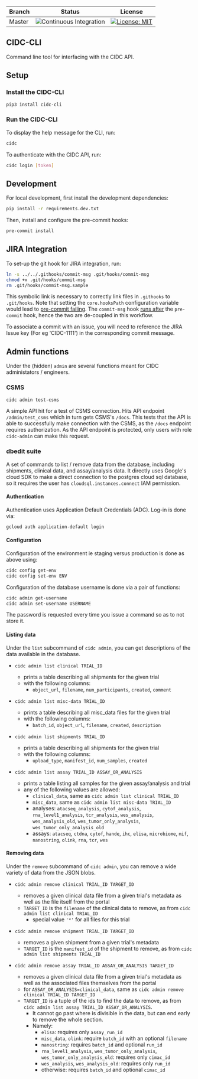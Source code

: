 | Branch | Status                                                                                                                       | License                                                                                                     |
| ------ | ---------------------------------------------------------------------------------------------------------------------------- | ----------------------------------------------------------------------------------------------------------- |
| Master | ![Continuous Integration](https://github.com/CIMAC-CIDC/cidc-cli/workflows/Continuous%20Integration/badge.svg?branch=master) | [![License: MIT](https://img.shields.io/badge/License-MIT-yellow.svg)](https://opensource.org/licenses/MIT) |

## CIDC-CLI

Command line tool for interfacing with the CIDC API.

## Setup

### Install the CIDC-CLI

```bash
pip3 install cidc-cli
```

### Run the CIDC-CLI

To display the help message for the CLI, run:

```bash
cidc
```

To authenticate with the CIDC API, run:

```bash
cidc login [token]
```

## Development

For local development, first install the development dependencies:

```bash
pip install -r requirements.dev.txt
```

Then, install and configure the pre-commit hooks:

```bash
pre-commit install
```

## JIRA Integration

To set-up the git hook for JIRA integration, run:

```bash
ln -s ../../.githooks/commit-msg .git/hooks/commit-msg
chmod +x .git/hooks/commit-msg
rm .git/hooks/commit-msg.sample
```

This symbolic link is necessary to correctly link files in `.githooks` to `.git/hooks`. Note that setting the `core.hooksPath` configuration variable would lead to [pre-commit failing](https://github.com/pre-commit/pre-commit/issues/1198). The `commit-msg` hook [runs after](https://git-scm.com/book/en/v2/Customizing-Git-Git-Hooks) the `pre-commit` hook, hence the two are de-coupled in this workflow.

To associate a commit with an issue, you will need to reference the JIRA Issue key (For eg 'CIDC-1111') in the corresponding commit message.

## Admin functions

Under the (hidden) `admin` are several functions meant for CIDC administators / engineers.

### CSMS

```bash
cidc admin test-csms
```

A simple API hit for a test of CSMS connection. Hits API endpoint `/admin/test_csms` which in turn gets CSMS's `/docs`.
This tests that the API is able to successfully make connection with the CSMS, as the `/docs` endpoint requires authorization.
As the API endpoint is protected, only users with role `cidc-admin` can make this request.

### dbedit suite

A set of commands to list / remove data from the database, including shipments, clinical data, and assay/analysis data.
It directly uses Google's cloud SDK to make a direct connection to the postgres cloud sql database, so it requires the user has `cloudsql.instances.connect` IAM permission.

#### Authentication

Authentication uses Application Default Credentials (ADC). Log-in is done via:

```bash
gcloud auth application-default login
```

#### Configuration

Configuration of the environment ie staging versus production is done as above using:

```bash
cidc config get-env
cidc config set-env ENV
```

Configuration of the database username is done via a pair of functions:

```bash
cidc admin get-username
cidc admin set-username USERNAME
```

The password is requested every time you issue a command so as to not store it.

#### Listing data

Under the `list` subcommand of `cidc admin`, you can get descriptions of the data available in the database.

- `cidc admin list clinical TRIAL_ID`
  - prints a table describing all shipments for the given trial
  - with the following columns:
    - `object_url`, `filename`, `num_participants`, `created`, `comment`

- `cidc admin list misc-data TRIAL_ID`
  - prints a table describing all misc_data files for the given trial
  - with the following columns:
    - `batch_id`, `object_url`, `filename`, `created`, `description`

- `cidc admin list shipments TRIAL_ID`
  - prints a table describing all shipments for the given trial
  - with the following columns:
    - `upload_type`, `manifest_id`, `num_samples`, `created`

- `cidc admin list assay TRIAL_ID ASSAY_OR_ANALYSIS`
  - prints a table listing all samples for the given assay/analysis and trial
  - any of the following values are allowed:
    - `clinical_data`, same as `cidc admin list clinical TRIAL_ID`
    - `misc_data`, same as `cidc admin list misc-data TRIAL_ID`
    - analyses: `atacseq_analysis`, `cytof_analysis`, `rna_level1_analysis`, `tcr_analysis`, `wes_analysis`, `wes_analysis_old`, `wes_tumor_only_analysis`, `wes_tumor_only_analysis_old`
    - assays: `atacseq`, `ctdna`, `cytof`, `hande`, `ihc`, `elisa`, `microbiome`, `mif`, `nanostring`, `olink`, `rna`, `tcr`, `wes`

#### Removing data

Under the `remove` subcommand of `cidc admin`, you can remove a wide variety of data from the JSON blobs.

- `cidc admin remove clinical TRIAL_ID TARGET_ID`
  - removes a given clinical data file from a given trial's metadata as well as the file itself from the portal
  - `TARGET_ID` is the `filename` of the clinical data to remove, as from `cidc admin list clinical TRIAL_ID`
    - special value `'*'` for all files for this trial

- `cidc admin remove shipment TRIAL_ID TARGET_ID`
  - removes a given shipment from a given trial's metadata
  - `TARGET_ID` is the `manifest_id` of the shipment to remove, as from `cidc admin list shipments TRIAL_ID`

- `cidc admin remove assay TRIAL_ID ASSAY_OR_ANALYSIS TARGET_ID`
  - removes a given clinical data file from a given trial's metadata as well as the associated files themselves from the portal
  - for `ASSAY_OR_ANALYSIS=clinical_data`, same as `cidc admin remove clinical TRIAL_ID TARGET_ID`
  - `TARGET_ID` is a tuple of the ids to find the data to remove, as from `cidc admin list assay TRIAL_ID ASSAY_OR_ANALYSIS`.
    - It cannot go past where is divisible in the data, but can end early to remove the whole section.
    - Namely:
      - `elisa`: requires only `assay_run_id`
      - `misc_data`, `olink`: require `batch_id` with an optional `filename`
      - `nanostring`: requires `batch_id` and optional `run_id`
      - `rna_level1_analysis`, `wes_tumor_only_analysis`,  `wes_tumor_only_analysis_old`: requires only `cimac_id`
      - `wes_analysis`, `wes_analysis_old`: requires only `run_id`
      - otherwise: requires `batch_id` and optional `cimac_id`
